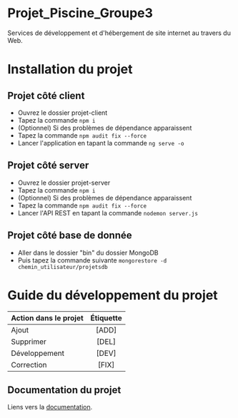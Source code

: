 # Projet_Piscine_Groupe3
Services de développement et d'hébergement de site internet au travers du Web.

# Installation du projet

## Projet côté client

+ Ouvrez le dossier projet-client
+ Tapez la commande `npm i`
+ (Optionnel) Si des problèmes de dépendance apparaissent
+ Tapez la commande `npm audit fix --force`
+ Lancer l'application en tapant la commande `ng serve -o`


## Projet côté server

+ Ouvrez le dossier projet-server
+ Tapez la commande `npm i`
+ (Optionnel) Si des problèmes de dépendance apparaissent
+ Tapez la commande `npm audit fix --force`
+ Lancer l'API REST en tapant la commande `nodemon server.js`


## Projet côté base de donnée

+ Aller dans le dossier "bin" du dossier MongoDB
+ Puis tapez la commande suivante `mongorestore -d chemin_utilisateur/projetsdb`


# Guide du développement du projet

| Action dans le projet |    Étiquette    |
| :---------------      |:---------------:|
| Ajout                 |      [ADD]      |
| Supprimer             |      [DEL]      |
| Développement         |      [DEV]      |
| Correction            |      [FIX]      |

## Documentation du projet

Liens vers la [documentation].

[documentation]: https://rext2507.github.io/Projet_Piscine_Groupe3/projet-client/documentation/index.html
